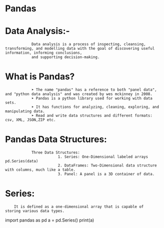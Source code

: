 # Pandas

# Data Analysis:-
                Data analysis is a process of inspecting, cleansing, transforming, and modelling data with the goal of discovering useful information, informing conclusions, 
                and supporting decision-making.

# What is Pandas?
                ➤ The name "pandas" has a reference to both "panel data", and "python data analysis" and was created by wes mckinney in 2008.
                ➤ Pandas is a python library used for working with data sets.
                ➤ It has functions for analyzing, cleaning, exploring, and manipulating data.
                ➤ Read and write data structures and different formats: csv, XML, JSON,ZIP etc.

# Pandas Data Structures:
                Three Data Structures:
                            1. Series: One-Dimensional labeled arrays pd.Series(data)
                            2. DataFrames: Two-Dimensional data structure with columns, much like a table.
                            3. Panel: A panel is a 3D container of data.

# Series: 
        It is defined as a one-dimensional array that is capable of storing various data types.


import pandas as pd
a = pd.Series()
print(a)


